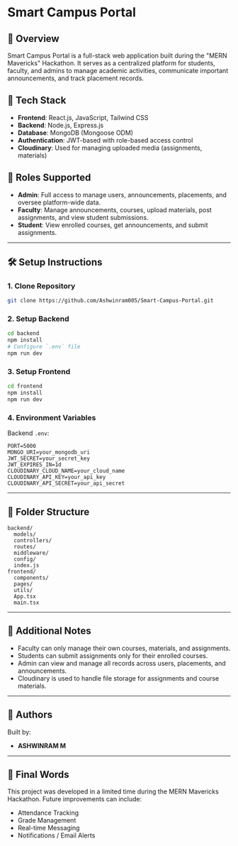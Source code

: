 # Smart Campus Portal

## 🧠 Overview

Smart Campus Portal is a full-stack web application built during the "MERN Mavericks" Hackathon. It serves as a centralized platform for students, faculty, and admins to manage academic activities, communicate important announcements, and track placement records.

## 🧩 Tech Stack

* **Frontend**: React.js, JavaScript, Tailwind CSS
* **Backend**: Node.js, Express.js
* **Database**: MongoDB (Mongoose ODM)
* **Authentication**: JWT-based with role-based access control
* **Cloudinary**: Used for managing uploaded media (assignments, materials)

## 🔐 Roles Supported

* **Admin**: Full access to manage users, announcements, placements, and oversee platform-wide data.
* **Faculty**: Manage announcements, courses, upload materials, post assignments, and view student submissions.
* **Student**: View enrolled courses, get announcements, and submit assignments.

---

## 🛠️ Setup Instructions

### 1. Clone Repository

```bash
git clone https://github.com/Ashwinram005/Smart-Campus-Portal.git
```

### 2. Setup Backend

```bash
cd backend
npm install
# Configure `.env` file
npm run dev
```

### 3. Setup Frontend

```bash
cd frontend
npm install
npm run dev
```

### 4. Environment Variables

Backend `.env`:

```env
PORT=5000
MONGO_URI=your_mongodb_uri
JWT_SECRET=your_secret_key
JWT_EXPIRES_IN=1d
CLOUDINARY_CLOUD_NAME=your_cloud_name
CLOUDINARY_API_KEY=your_api_key
CLOUDINARY_API_SECRET=your_api_secret
```

---

## 📂 Folder Structure

```
backend/
  models/
  controllers/
  routes/
  middleware/
  config/
  index.js
frontend/
  components/
  pages/
  utils/
  App.tsx
  main.tsx
```

---

## 📝 Additional Notes

* Faculty can only manage their own courses, materials, and assignments.
* Students can submit assignments only for their enrolled courses.
* Admin can view and manage all records across users, placements, and announcements.
* Cloudinary is used to handle file storage for assignments and course materials.

---

## 📌 Authors

Built by:

* **ASHWINRAM M**

---

## 🏁 Final Words

This project was developed in a limited time during the MERN Mavericks Hackathon. Future improvements can include:

* Attendance Tracking
* Grade Management
* Real-time Messaging
* Notifications / Email Alerts
